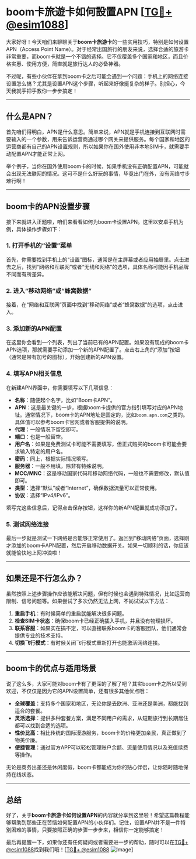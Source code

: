 # boom卡旅遊卡如何設置APN [[TG💪+ @esim1088](https://t.me/s/esim1088)]

大家好呀！今天咱们来聊聊关于**boom卡旅游卡**的一些实用技巧，特别是如何设置APN（Access Point Name）。对于经常出国旅行的朋友来说，选择合适的旅游卡非常重要，而boom卡就是一个不错的选择。它不仅覆盖多个国家和地区，而且价格实惠、使用方便，简直就是旅行达人的必备神器。

不过呢，有些小伙伴在拿到boom卡之后可能会遇到一个问题：手机上的网络连接设置怎么搞？尤其是设置APN这个步骤，听起来好像挺复杂的样子。别担心，今天我就手把手教你一步步搞定！

---

## 什么是APN？

首先咱们得明白，APN是什么意思。简单来说，APN就是手机连接到互联网时需要输入的一个参数，用来告诉运营商通过哪个网关来提供服务。每个国家和地区的运营商都有自己的APN设置规则，所以如果你在国外使用非本地SIM卡，就需要手动配置APN才能正常上网。

举个例子，当你在国外使用boom卡的时候，如果手机没有正确配置APN，可能就会出现无法联网的情况。这可不是什么好玩的事情，毕竟出门在外，没有网络寸步难行啊！

---

## boom卡的APN设置步骤

接下来就进入正题啦，咱们来看看如何为boom卡设置APN。这里以安卓手机为例，具体操作步骤如下：

### 1. 打开手机的“设置”菜单

首先，你需要找到手机上的“设置”图标，通常是在主屏幕或者应用抽屉里。点击进去之后，找到“网络和互联网”或者“无线和网络”的选项，具体名称可能因手机品牌不同而有所差异。

### 2. 进入“移动网络”或“蜂窝数据”

接着，在“网络和互联网”页面中找到“移动网络”或者“蜂窝数据”的选项，点击进入。

### 3. 添加新的APN配置

在这里你会看到一个列表，列出了当前已有的APN配置。如果没有现成的boom卡APN选项，那就需要手动添加一个新的APN配置了。点击右上角的“添加”按钮（通常是带有加号的图标），开始创建新的APN设置。

### 4. 填写APN相关信息

在新建APN界面中，你需要填写以下几项信息：

- **名称**：随便起个名字，比如“Boom卡APN”。
- **APN**：这是最关键的一步，根据boom卡提供的官方指引填写对应的APN地址。通常情况下，boom卡的APN地址是固定的，比如`boom.apn.com`之类的。具体值可以参考boom卡官网或者客服提供的说明。
- **代理**：一般情况下留空即可。
- **端口**：也是一般留空。
- **用户名**：如果是免费测试卡可能不需要填写，但正式购买的boom卡可能会要求输入特定的用户名。
- **密码**：同上，根据实际情况填写。
- **服务器**：一般不用填，除非有特殊说明。
- **MCC/MNC**：这是移动国家代码和移动网络代码，一般也不需要修改，默认值即可。
- **类型**：选择“默认”或者“Internet”，确保数据流量可以正常使用。
- **协议**：选择“IPv4/IPv6”。

填写完这些信息后，记得点击保存按钮，这样你的新APN配置就成功添加了。

### 5. 测试网络连接

最后一步就是测试一下网络是否能够正常使用了。返回到“移动网络”页面，选择刚才添加的boom卡APN配置，然后开启移动数据开关。如果一切顺利的话，你应该就能愉快地上网冲浪啦！

---

## 如果还是不行怎么办？

虽然按照上述步骤操作应该能解决问题，但有时候也会遇到特殊情况，比如运营商限制、信号问题等。如果尝试了多次仍然无法上网，不妨试试以下方法：

1. **重启手机**：有时候简单的重启就能解决很多问题。
2. **检查SIM卡状态**：确保boom卡已经正确插入手机，并且没有物理损坏。
3. **联系客服**：如果实在搞不定，可以直接联系boom卡的客服团队，他们通常会提供专业的技术支持。
4. **切换飞行模式**：有时候关闭飞行模式重新打开也能激活网络连接。

---

## boom卡的优点与适用场景

说了这么多，大家可能对boom卡有了更深的了解了吧？其实boom卡之所以受到欢迎，不仅仅是因为它的APN设置简单，还有很多其他优点哦：

- **全球覆盖**：支持多个国家和地区，无论你是去欧洲、亚洲还是美洲，都能找到适合的套餐。
- **灵活选择**：提供多种套餐方案，满足不同用户的需求，从短期旅行到长期居住都可以找到合适的选项。
- **性价比高**：相比传统的国际漫游服务，boom卡的价格更加亲民，真正做到了物美价廉。
- **便捷管理**：通过官方APP可以轻松管理账户余额、流量使用情况以及充值续费等操作。

无论是商务出差还是休闲度假，boom卡都能成为你的贴心伴侣，让你随时随地保持在线状态。

---

## 总结

好了，关于**boom卡旅游卡如何设置APN**的内容就分享到这里啦！希望这篇教程能够帮助到那些正在苦恼如何配置APN的小伙伴们。记住，设置APN并不是一件特别困难的事情，只要按照正确的步骤一步步来，相信你一定能够搞定！

最后再提醒一下，如果你还有任何疑问或者需要进一步的帮助，随时可以在[TG💪+ @esim1088](https://t.me/s/esim1088)找到我们哦！[[TG💪+ @esim1088](https://t.me/s/esim1088) ![Image](https://i.postimg.cc/4NQfJmqS/Snipaste-2025-05-13-00-14-12.png)]